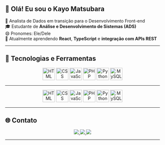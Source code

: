 ## 👋 Olá! Eu sou o Kayo Matsubara

🎯 Analista de Dados em transição para o Desenvolvimento Front-end  
🎓 Estudante de **Análise e Desenvolvimento de Sistemas (ADS)**  
😄 Pronomes: Ele/Dele  
🚀 Atualmente aprendendo **React**, **TypeScript** e **integração com APIs REST**

---

## 🧰 Tecnologias e Ferramentas

<div align="center">
  <img src="https://cdn.jsdelivr.net/gh/devicons/devicon@latest/icons/html5/html5-original.svg" height="40" alt="HTML" />
  <img src="https://cdn.jsdelivr.net/gh/devicons/devicon@latest/icons/css3/css3-original.svg" height="40" alt="CSS" />
  <img src="https://cdn.jsdelivr.net/gh/devicons/devicon@latest/icons/javascript/javascript-original.svg" height="40" alt="JavaScript" />
  <img src="https://cdn.jsdelivr.net/gh/devicons/devicon@latest/icons/php/php-original.svg" height="40" alt="PHP" />
  <img src="https://cdn.jsdelivr.net/gh/devicons/devicon@latest/icons/python/python-original.svg" height="40" alt="Python" />
  <img src="https://cdn.jsdelivr.net/gh/devicons/devicon@latest/icons/mysql/mysql-original.svg" height="40" alt="MySQL" />
</div>

---

<div align="center">
  <img src="https://cdn.jsdelivr.net/gh/devicons/devicon@latest/icons/html5/html5-original.svg" height="40" alt="HTML" />
  <img src="https://cdn.jsdelivr.net/gh/devicons/devicon@latest/icons/css3/css3-original.svg" height="40" alt="CSS" />
  <img src="https://cdn.jsdelivr.net/gh/devicons/devicon@latest/icons/javascript/javascript-original.svg" height="40" alt="JavaScript" />
  <img src="https://cdn.jsdelivr.net/gh/devicons/devicon@latest/icons/php/php-original.svg" height="40" alt="PHP" />
  <img src="https://cdn.jsdelivr.net/gh/devicons/devicon@latest/icons/python/python-original.svg" height="40" alt="Python" />
  <img src="https://cdn.jsdelivr.net/gh/devicons/devicon@latest/icons/mysql/mysql-original.svg" height="40" alt="MySQL" />
</div>

---

## 🌐 Contato

<div align="center">
  <a href="https://www.linkedin.com/in/kayohmatsubara" target="_blank">
    <img src="https://img.shields.io/badge/LinkedIn-0077B5?style=for-the-badge&logo=linkedin&logoColor=white" />
  </a>
  <a href="https://www.instagram.com/SEU_INSTAGRAM_AQUI" target="_blank">
    <img src="https://img.shields.io/badge/Instagram-E4405F?style=for-the-badge&logo=instagram&logoColor=white" />
  </a>
  <a href="mailto:seuemail@gmail.com">
    <img src="https://img.shields.io/badge/Email-D14836?style=for-the-badge&logo=gmail&logoColor=white" />
  </a>
</div>

---

